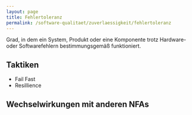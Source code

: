 ```yaml
---
layout: page
title: Fehlertoleranz
permalink: /software-qualitaet/zuverlaessigkeit/fehlertoleranz
---
```


Grad, in dem ein System, Produkt oder eine Komponente trotz Hardware- oder Softwarefehlern bestimmungsgemäß funktioniert.

## Taktiken

* Fail Fast
* Resillience

## Wechselwirkungen mit anderen NFAs

